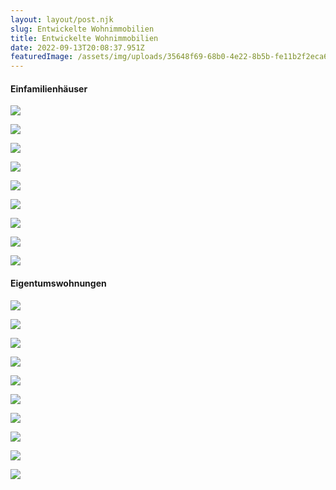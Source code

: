 ```yaml
---
layout: layout/post.njk
slug: Entwickelte Wohnimmobilien
title: Entwickelte Wohnimmobilien
date: 2022-09-13T20:08:37.951Z
featuredImage: /assets/img/uploads/35648f69-68b0-4e22-8b5b-fe11b2f2eca6-1056418500-768x576-1.jpg
---
```

#### Einfamilienhäuser

![](/assets/img/uploads/dsc_0029-768x513-1.jpg)

![](/assets/img/uploads/screen-shot-2022-09-13-at-22.01.25.png)

![](/assets/img/uploads/5d1ee717-83b0-4b95-b4be-23779bd1ae05-1173445718.jpg)

![](/assets/img/uploads/screen-shot-2022-09-13-at-22.01.41.png)

![](/assets/img/uploads/screen-shot-2022-09-13-at-22.01.51.png)

![](/assets/img/uploads/4c45b712-50de-4066-805d-35f56232b7b2-1264059550-1024x768.jpg)

![](/assets/img/uploads/screen-shot-2022-09-13-at-22.02.03.png)

![](/assets/img/uploads/b34f12c4-b386-41d9-9244-e54bb6fe94d9-1205219856.jpg)

![](/assets/img/uploads/screen-shot-2022-09-13-at-22.02.14.png)

#### Eigentumswohnungen

![](/assets/img/uploads/35648f69-68b0-4e22-8b5b-fe11b2f2eca6-1056418500-768x576-1.jpg)

![](/assets/img/uploads/screen-shot-2022-09-13-at-22.09.25.png)

![](/assets/img/uploads/screen-shot-2022-09-13-at-22.09.36.png)

![](/assets/img/uploads/f3138203-1aea-4395-8b82-99c2015047cd-1101294715-768x514-1.jpg)

![](/assets/img/uploads/screen-shot-2022-09-13-at-22.14.18.png)

![](/assets/img/uploads/ca1246f7-b7b8-403e-9770-05749280b9c2-1222127933-1.jpg)

![](/assets/img/uploads/screen-shot-2022-09-13-at-22.10.06.png)

![](/assets/img/uploads/screen-shot-2022-09-13-at-22.10.41.png)

![](/assets/img/uploads/e7cd1e7a-250b-4cd4-b836-6b4b63b7a484-1206579744-1024x768-1.jpg)

![](/assets/img/uploads/screen-shot-2022-09-13-at-22.10.58.png)